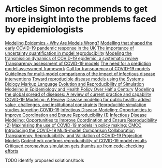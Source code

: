 # Articles Simon recommends to get more insight into the problems faced by epidemiologists

[Modeling Epidemics - Why Are Models Wrong?](https://www.frontiersin.org/articles/10.3389/fpubh.2021.754746/full)
[Modelling that shaped the early COVID-19 pandemic response in the UK](https://royalsocietypublishing.org/doi/10.1098/rstb.2021.0001)
[The importance of uncertainty quantification in model reproducibility](https://royalsocietypublishing.org/doi/10.1098/rsta.2020.0071)
[Modeling the transmission dynamics of COVID-19 epidemic: a systematic review](https://www.ncbi.nlm.nih.gov/pmc/articles/PMC7718076/)
[Transparency assessment of COVID-19 models](https://www.thelancet.com/pdfs/journals/langlo/PIIS2214-109X(20)30447-2.pdf)
[The need for a prediction model assessment framework](https://www.thelancet.com/journals/langlo/article/PIIS2214-109X(21)00022-X/fulltext)
[Call for transparency of COVID-19 models](https://www.science.org/doi/10.1126/science.abb8637)
[Guidelines for multi-model comparisons of the impact of infectious disease interventions](https://bmcmedicine.biomedcentral.com/articles/10.1186/s12916-019-1403-9)
[Toward reproducible disease models using the Systems Biology Markup Language](https://journals.sagepub.com/doi/full/10.1177/0037549718793214)
[Evolution and Reproducibility of Simulation Modeling in Epidemiology and Health Policy Over Half a Century](https://academic.oup.com/epirev/article/43/1/166/6368046)
[Modelling the global spread of diseases: A review of current practice and capability](https://www.ncbi.nlm.nih.gov/pmc/articles/PMC6227252/)
[COVID-19 Modeling: A Review](https://papers.ssrn.com/sol3/papers.cfm?abstract_id=3899127)
[Disease modeling for public health: added value, challenges, and institutional constraints](https://link.springer.com/article/10.1057/s41271-019-00206-0)
[Reproducible simulation studies targeting COVID-19](https://www.ebi.ac.uk/biomodels/covid-19)
[Infectious Disease Modeling: Opportunities to Improve Coordination and Ensure Reproducibility (1)](https://www.gao.gov/products/gao-20-372)
[Infectious Disease Modeling: Opportunities to Improve Coordination and Ensure Reproducibility (2)](https://www.gao.gov/assets/gao-20-372.pdf)
[Maximising the use of COVID-19 models in policy making: CMCC](https://decidehealth.world/CMCC)
[Introducing the COVID-19 Multi-model Comparison Collaboration](https://www.cgdev.org/blog/introducing-covid-19-multi-model-comparison-collaboration)
[Transparency, Reproducibility, and Validation of COVID-19 Projection Models](https://publichealth.jhu.edu/2020/transparency-reproducibility-and-validation-of-covid-19-projection-models)
[Codecheck confirms reproducibility of COVID-19 model results](https://www.imperial.ac.uk/news/197875/codecheck-confirms-reproducibility-covid-19-model-results/)
[Critiqued coronavirus simulation gets thumbs up from code-checking efforts](https://www.nature.com/articles/d41586-020-01685-y)

TODO identify proposed solutions/tools
